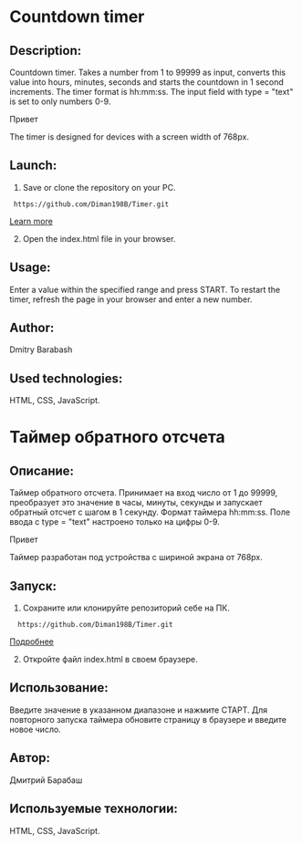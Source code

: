 # Сountdown timer

## Description:

Countdown timer. Takes a number from 1 to 99999 as input, converts this value into hours, minutes, seconds and starts the countdown in 1 second increments. The timer format is hh:mm:ss. The input field with type = "text" is set to only numbers 0-9.

Привет

<!--  -->

The timer is designed for devices with a screen width of 768px.

## Launch:

1. Save or clone the repository on your PC.

```
 https://github.com/Diman198B/Timer.git
```

[Learn more](https://git-scm.com/book/ru/v2/Приложение-C%3A-Команды-Git-Клонирование-и-создание-репозиториев)

2. Open the index.html file in your browser.

## Usage:

Enter a value within the specified range and press START.
To restart the timer, refresh the page in your browser and enter a new number.

## Author:

Dmitry Barabash

## Used technologies:

HTML, CSS, JavaScript.

# Таймер обратного отсчета

## Описание:

Таймер обратного отсчета. Принимает на вход число от 1 до 99999, преобразует это значение в часы, минуты, секунды и запускает обратный отсчет с шагом в 1 секунду. Формат таймера hh:mm:ss. Поле ввода c type = "text" настроено только на цифры 0-9.

Привет

<!--  -->

Таймер разработан под устройства с шириной экрана от 768px.

## Запуск:

1. Сохраните или клонируйте репозиторий себе на ПК.

```
  https://github.com/Diman198B/Timer.git
```

[Подробнее](https://git-scm.com/book/ru/v2/Приложение-C%3A-Команды-Git-Клонирование-и-создание-репозиториев)

2. Откройте файл index.html в своем браузере.

## Использование:

Введите значение в указанном диапазоне и нажмите СТАРТ.
Для повторного запуска таймера обновите страницу в браузере и введите новое число.

## Автор:

Дмитрий Барабаш

## Используемые технологии:

HTML, CSS, JavaScript.
